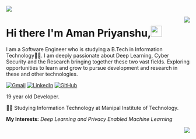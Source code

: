 
![](https://github.com/halfrost/halfrost/blob/master/icons/header_.png)

<img align='right' src="https://github-readme-stats.vercel.app/api?username=AmanPriyanshu&show_icons=true">

# Hi there I'm Aman Priyanshu,<img src="https://raw.githubusercontent.com/MartinHeinz/MartinHeinz/master/wave.gif" width="30px">



I am a Software Engineer who is studying a B.Tech in Information Technology👨‍💻. I am deeply passionate about Deep Learning, Cyber Security and the Research bringing together these two vast fields. Exploring opportunities to learn and grow to pursue development and research in these and other technologies.


[![Gmail](https://img.shields.io/badge/-GMAIL-D14836?style=for-the-badge&logo=gmail&logoColor=white)](mailto:amanpriyanshusms2001@gmail.com)
[![LinkedIn](https://img.shields.io/badge/LinkedIn-0077B5?style=for-the-badge&logo=linkedin&logoColor=white)](https://www.linkedin.com/in/aman-priyanshu-050473191/)
[![GitHub](https://img.shields.io/badge/GitHub-100000?style=for-the-badge&logo=github&logoColor=white)](https://github.com/AmanPriyanshu)

   19 year old Developer.
 
👨‍🎓 Studying Information Technology at Manipal Institute of Technology.


**My Interests:**  *Deep Learning and Privacy Enabled Machine Learning*


<a href="https://github.com/AmanPriyanshu/github-readme-stats">
  <img align="right" src="https://github-readme-stats.vercel.app/api/top-langs/?username=AmanPriyanshu&layout=compact&theme=light" />
</a>